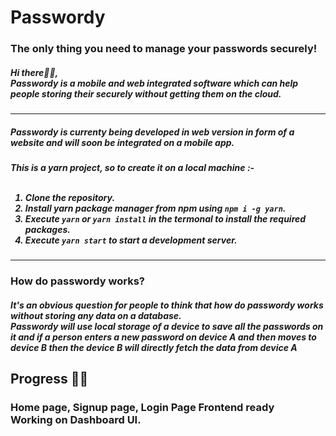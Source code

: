 <h1>Passwordy</h1>
<h3>The only thing you need to manage your passwords securely!</h3>
<h5>Hi there👋🏻,<br/> Passwordy is a mobile and web integrated software which can help people storing their securely without getting them on the cloud.</h5>
<hr/>
<h5>Passwordy is currenty being developed in web version in form of a website and will soon be integrated on a mobile app.</h5>
<h5>
  This is a yarn project, so to create it on a local machine :-<br/><br/>
  <ol>
    <li>Clone the repository.</li>
    <li>Install yarn package manager from npm using <code>npm i -g yarn</code>.</li>
    <li>Execute <code>yarn</code> or <code>yarn install</code> in the termonal to install the required packages.</li>
    <li>Execute <code>yarn start</code> to start a development server.</li>
  </ol>
</h5>
<hr/>
<h3>How do passwordy works? </h3>
<h5>It's an obvious question for people to think that how do passwordy works without storing any data on a database.<br/>
Passwordy will use local storage of a device to save all the passwords on it and if a person enters a new password on device A and then moves to device B then the device B will directly fetch the data from device A</h5>

<h2>Progress
🚀🚀</h2>
<h3>Home page, 
Signup page, 
Login Page 
Frontend ready
</br>
Working
on
Dashboard 
UI.
</h3>